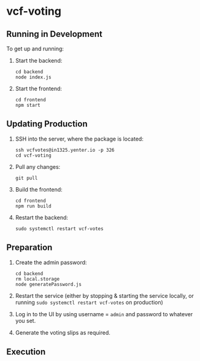 # vcf-voting

## Running in Development

To get up and running:

1. Start the backend:

    ```
    cd backend
    node index.js
    ```

2. Start the frontend:

    ```
    cd frontend
    npm start
    ```

## Updating Production

1. SSH into the server, where the package is located:

    ```
    ssh vcfvotes@in1325.yenter.io -p 326
    cd vcf-voting
    ```

2. Pull any changes:

    ```
    git pull
    ```

3. Build the frontend:

    ```
    cd frontend
    npm run build
    ```

4. Restart the backend:

    ```
    sudo systemctl restart vcf-votes
    ```

## Preparation

1. Create the admin password:

    ```
    cd backend
    rm local.storage
    node generatePassword.js
    ```

2. Restart the service (either by stopping & starting the service locally, or running `sudo systemctl restart vcf-votes` on production)
3. Log in to the UI by using username = `admin` and password to whatever you set. 
4. Generate the voting slips as required. 

## Execution